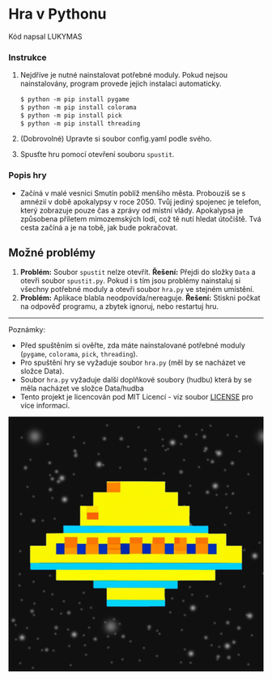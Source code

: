 # Hra v Pythonu

Kód napsal LUKYMAS

### Instrukce

1. Nejdříve je nutné nainstalovat potřebné moduly. Pokud nejsou nainstalovány, program provede jejich instalaci automaticky.
   ```
   $ python -m pip install pygame
   $ python -m pip install colorama
   $ python -m pip install pick
   $ python -m pip install threading
   ```
2. (Dobrovolné) Upravte si soubor config.yaml podle svého.

3. Spusťte hru pomocí otevření souboru `spustit`.

### Popis hry

- Začíná v malé vesnici Smutín poblíž menšího města. Probouzíš se s amnézií v době apokalypsy v roce 2050. Tvůj jediný spojenec je telefon, který zobrazuje pouze čas a zprávy od místní vlády. Apokalypsa je způsobena příletem mimozemských lodí, což tě nutí hledat útočiště. Tvá cesta začíná a je na tobě, jak bude pokračovat.

## Možné problémy

1. **Problém:** Soubor `spustit` nelze otevřít.
   **Řešení:** Přejdi do složky `Data` a otevři soubor `spustit.py`. Pokud i s tím jsou problémy nainstaluj si všechny potřebné moduly a otevři soubor `hra.py` ve stejném umístění.
2. **Problém:** Aplikace blabla neodpovída/nereaguje.
   **Řešení:** Stiskni počkat na odpověď programu, a zbytek ignoruj, nebo restartuj hru.


---

Poznámky:
- Před spuštěním si ověřte, zda máte nainstalované potřebné moduly (`pygame`, `colorama`, `pick`, `threading`).
- Pro spuštění hry se vyžaduje soubor `hra.py` (měl by se nacházet ve složce Data).
- Soubor `hra.py` vyžaduje další doplňkové soubory (hudbu) která by se měla nacházet ve složce Data/hudba
- Tento projekt je licencován pod MIT Licencí - viz soubor [LICENSE](LICENSE) pro více informací.


![Logo](data/obrazky/logo.png)
